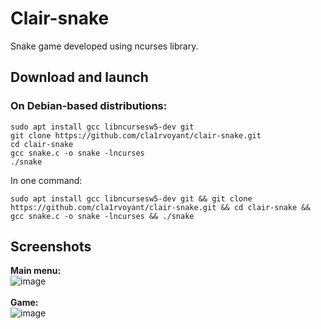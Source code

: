 # Clair-snake

Snake game developed using ncurses library.

## Download and launch

### On Debian-based distributions:
```console
sudo apt install gcc libncursesw5-dev git
git clone https://github.com/cla1rvoyant/clair-snake.git
cd clair-snake
gcc snake.c -o snake -lncurses
./snake
```

In one command:
```console
sudo apt install gcc libncursesw5-dev git && git clone https://github.com/cla1rvoyant/clair-snake.git && cd clair-snake && gcc snake.c -o snake -lncurses && ./snake
```
## Screenshots
**Main menu:**<br/>
![image](https://github.com/user-attachments/assets/d4dbf0bf-d321-404d-a687-9abf5acb8e3e)<br/><br/>
**Game:**<br/>
![image](https://github.com/user-attachments/assets/1d915bcf-1022-4cd4-92ed-220d3a614aeb)<br/><br/>
